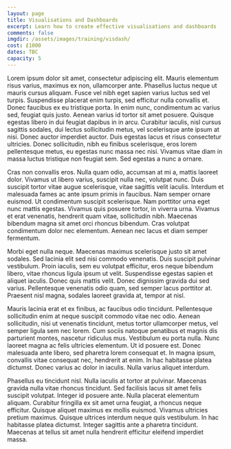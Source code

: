 ```yaml
---
layout: page
title: Visualisations and Dashboards
excerpt: Learn how to create effective visualisations and dashboards
comments: false
imgdir: /assets/images/training/visdash/
cost: £1000
dates: TBC
capacity: 5
---
```


Lorem ipsum dolor sit amet, consectetur adipiscing elit. Mauris elementum risus varius, maximus ex non, ullamcorper ante. Phasellus luctus neque ut mauris cursus aliquam. Fusce vel nibh eget sapien varius luctus sed vel turpis. Suspendisse placerat enim turpis, sed efficitur nulla convallis et. Donec faucibus ex eu tristique porta. In enim nunc, condimentum ac varius sed, feugiat quis justo. Aenean varius id tortor sit amet posuere. Quisque egestas libero in dui feugiat dapibus in in arcu. Curabitur iaculis, nisl cursus sagittis sodales, dui lectus sollicitudin metus, vel scelerisque ante ipsum at nisi. Donec auctor imperdiet auctor. Duis egestas lacus et risus consectetur ultricies. Donec sollicitudin, nibh eu finibus scelerisque, eros lorem pellentesque metus, eu egestas nunc massa nec nisi. Vivamus vitae diam in massa luctus tristique non feugiat sem. Sed egestas a nunc a ornare.

Cras non convallis eros. Nulla quam odio, accumsan at mi a, mattis laoreet dolor. Vivamus ut libero varius, suscipit nulla nec, volutpat nunc. Duis suscipit tortor vitae augue scelerisque, vitae sagittis velit iaculis. Interdum et malesuada fames ac ante ipsum primis in faucibus. Nam semper ornare euismod. Ut condimentum suscipit scelerisque. Nam porttitor urna eget nunc mattis egestas. Vivamus quis posuere tortor, in viverra urna. Vivamus et erat venenatis, hendrerit quam vitae, sollicitudin nibh. Maecenas bibendum magna sit amet orci rhoncus bibendum. Cras volutpat condimentum dolor nec elementum. Aenean nec lacus et diam semper fermentum.

Morbi eget nulla neque. Maecenas maximus scelerisque justo sit amet sodales. Sed lacinia elit sed nisi commodo venenatis. Duis suscipit pulvinar vestibulum. Proin iaculis, sem eu volutpat efficitur, eros neque bibendum libero, vitae rhoncus ligula ipsum ut velit. Suspendisse egestas sapien et aliquet iaculis. Donec quis mattis velit. Donec dignissim gravida dui sed varius. Pellentesque venenatis odio quam, sed semper lacus porttitor at. Praesent nisl magna, sodales laoreet gravida at, tempor at nisl.

Mauris lacinia erat et ex finibus, ac faucibus odio tincidunt. Pellentesque sollicitudin enim at neque suscipit commodo vitae nec odio. Aenean sollicitudin, nisi ut venenatis tincidunt, metus tortor ullamcorper metus, vel semper ligula sem nec lorem. Cum sociis natoque penatibus et magnis dis parturient montes, nascetur ridiculus mus. Vestibulum eu porta nulla. Nunc laoreet magna ac felis ultricies elementum. Ut id posuere est. Donec malesuada ante libero, sed pharetra lorem consequat et. In magna ipsum, convallis vitae consequat nec, hendrerit at enim. In hac habitasse platea dictumst. Donec varius ac dolor in iaculis. Nulla varius aliquet interdum.

Phasellus eu tincidunt nisl. Nulla iaculis at tortor at pulvinar. Maecenas gravida nulla vitae rhoncus tincidunt. Sed facilisis lacus sit amet felis suscipit volutpat. Integer id posuere ante. Nulla placerat elementum aliquam. Curabitur fringilla ex sit amet urna feugiat, a rhoncus neque efficitur. Quisque aliquet maximus ex mollis euismod. Vivamus ultricies pretium maximus. Quisque ultrices interdum neque quis vestibulum. In hac habitasse platea dictumst. Integer sagittis ante a pharetra tincidunt. Maecenas at tellus sit amet nulla hendrerit efficitur eleifend imperdiet massa.